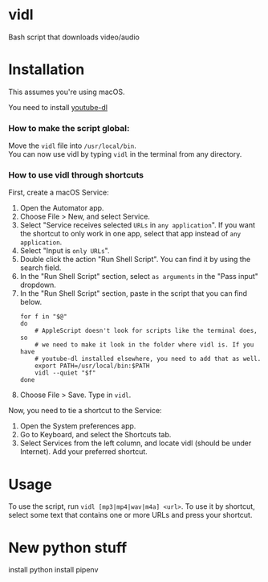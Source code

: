 # vidl
Bash script that downloads video/audio

# Installation
This assumes you're using macOS.

You need to install [youtube-dl](https://rg3.github.io/youtube-dl/download.html)

### How to make the script global:  
Move the `vidl` file into `/usr/local/bin`.  
You can now use vidl by typing `vidl` in the terminal from any directory.

### How to use vidl through shortcuts
First, create a macOS Service:
1. Open the Automator app.
2. Choose File > New, and select Service.
3. Select "Service receives selected `URLs` in `any application`". If you want the shortcut to only work in one app, select that app instead of `any application`.
4. Select "Input is `only URLs`".
5. Double click the action "Run Shell Script". You can find it by using the search field.
6. In the "Run Shell Script" section, select `as arguments` in the "Pass input" dropdown.
7. In the "Run Shell Script" section, paste in the script that you can find below.
    ```
    for f in "$@"
    do
        # AppleScript doesn't look for scripts like the terminal does, so
        # we need to make it look in the folder where vidl is. If you have
        # youtube-dl installed elsewhere, you need to add that as well.
        export PATH=/usr/local/bin:$PATH
        vidl --quiet "$f"
    done
    ```
8. Choose File > Save. Type in `vidl`.

Now, you need to tie a shortcut to the Service:
1. Open the System preferences app.
2. Go to Keyboard, and select the Shortcuts tab.
3. Select Services from the left column, and locate vidl (should be under Internet). Add your preferred shortcut.

# Usage
To use the script, run `vidl [mp3|mp4|wav|m4a] <url>`.
To use it by shortcut, select some text that contains one or more URLs and press your shortcut.



# New python stuff
install python
install pipenv